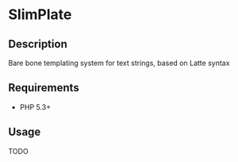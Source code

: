 # SlimPlate

## Description

Bare bone templating system for text strings, based on Latte syntax

## Requirements

- PHP 5.3+

## Usage

TODO

